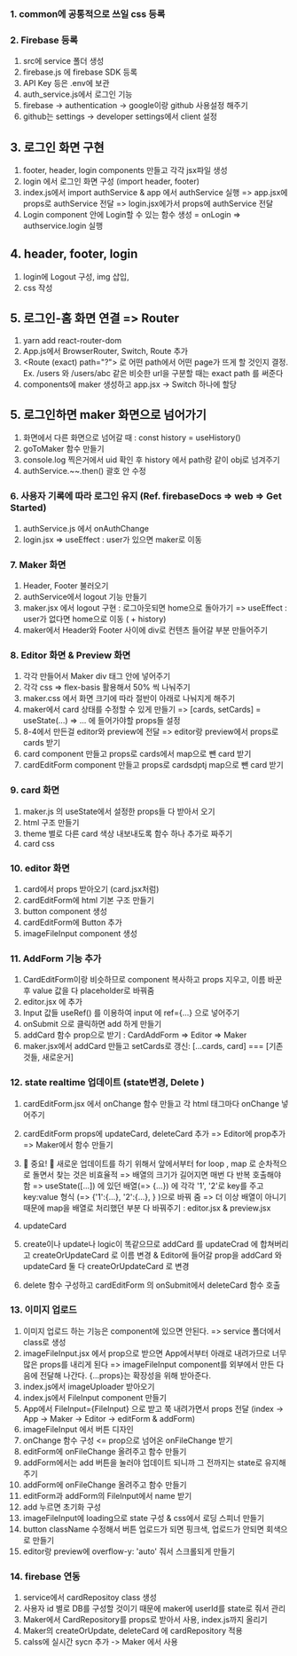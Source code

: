 ### 1. common에 공통적으로 쓰일 css 등록

### 2. Firebase 등록

1. src에 service 폴더 생성
2. firebase.js 에 firebase SDK 등록
3. API Key 등은 .env에 보관
4. auth_service.js에서 로그인 기능
5. firebase -> authentication -> google이랑 github 사용설정 해주기
6. github는 settings -> developer settings에서 client 설정

## 3. 로그인 화면 구현

1. footer, header, login components 만들고 각각 jsx파일 생성
2. login 에서 로그인 화면 구성 (import header, footer)
3. index.js에서 import authService & app 에서 authService 실행
   => app.jsx에 props로 authService 전달
   => login.jsx에가서 props에 authService 전달
4. Login component 안에 Login할 수 있는 함수 생성 = onLogin => authservice.login 실행

## 4. header, footer, login

1. login에 Logout 구성, img 삽입,
2. css 작성

## 5. 로그인-홈 화면 연결 => Router

1. yarn add react-router-dom
2. App.js에서 BrowserRouter, Switch, Route 추가
3. <Route (exact) path="?"> 로 어떤 path에서 어떤 page가 뜨게 할 것인지 결정. Ex. /users 와 /users/abc 같은 비슷한 url을 구분할 때는 exact path 를 써준다
4. components에 maker 생성하고 app.jsx -> Switch 하나에 할당

## 5. 로그인하면 maker 화면으로 넘어가기

1. 화면에서 다른 화면으로 넘어갈 때 : const history = useHistory()
2. goToMaker 함수 만들기
3. console.log 찍은거에서 uid 확인 후 history 에서 path랑 같이 obj로 넘겨주기
4. authService.~~.then() 괄호 안 수정

### 6. 사용자 기록에 따라 로그인 유지 (Ref. firebaseDocs => web => Get Started)

1. authService.js 에서 onAuthChange
2. login.jsx => useEffect : user가 있으면 maker로 이동

### 7. Maker 화면

1. Header, Footer 불러오기
2. authService에서 logout 기능 만들기
3. maker.jsx 에서 logout 구현 : 로그아웃되면 home으로 돌아가기
   => useEffect : user가 없다면 home으로 이동 ( + history)
4. maker에서 Header와 Footer 사이에 div로 컨텐츠 들어갈 부분 만들어주기

### 8. Editor 화면 & Preview 화면

1. 각각 만들어서 Maker div 태그 안에 넣어주기
2. 각각 css => flex-basis 활용해서 50% 씩 나눠주기
3. maker.css 에서 화면 크기에 따라 절반이 아래로 나눠지게 해주기
4. maker에서 card 상태를 수정할 수 있게 만들기 => [cards, setCards] = useState(...)
   => ... 에 들어가야할 props들 설정
5. 8-4에서 만든걸 editor와 preview에 전달 => editor랑 preview에서 props로 cards 받기
6. card component 만들고 props로 cards에서 map으로 뺀 card 받기
7. cardEditForm component 만들고 props로 cardsdptj map으로 뺀 card 받기

### 9. card 화면

1. maker.js 의 useState에서 설정한 props들 다 받아서 오기
2. html 구조 만들기
3. theme 별로 다른 card 색상 내보내도록
   함수 하나 추가로 짜주기
4. card css

### 10. editor 화면

1. card에서 props 받아오기 (card.jsx처럼)
2. cardEditForm에 html 기본 구조 만들기
3. button component 생성
4. cardEditForm에 Button 추가
5. imageFileInput component 생성

### 11. AddForm 기능 추가

1. CardEditForm이랑 비슷하므로 component 복사하고 props 지우고, 이름 바꾼 후 value 값을 다 placeholder로 바꿔줌
2. editor.jsx 에 추가
3. Input 값들 useRef() 를 이용하여 input 에 ref={...} 으로 넣어주기
4. onSubmit 으로 클릭하면 add 하게 만들기
5. addCard 함수 prop으로 받기 : CardAddForm => Editor => Maker
6. maker.jsx에서 addCard 만들고 setCards로 갱신: [...cards, card] === [기존것들, 새로운거]

### 12. state realtime 업데이트 (state변경, Delete )

1. cardEditForm.jsx 에서 onChange 함수 만들고 각 html 태그마다 onChange 넣어주기
2. cardEditForm props에 updateCard, deleteCard 추가 => Editor에 prop추가 => Maker에서 함수 만들기

3. 🌟 중요! 🌟
   새로운 업데이트를 하기 위해서 앞에서부터 for loop , map 로 순차적으로 돌면서 찾는 것은 비효율적
   => 배열의 크기가 길어지면 매번 다 반복 호출해야 함
   => useState([...]) 에 있던 배열(=> {...}) 에 각각 '1', '2'로 key를 주고 key:value 형식 (=> {'1':{...}, '2':{...}, } )으로 바꿔 줌
   => 더 이상 배열이 아니기 때문에 map을 배열로 처리했던 부분 다 바꿔주기 : editor.jsx & preview.jsx

4. updateCard
5. create이나 update나 logic이 똑같으므로 addCard 를 updateCrad 에 합쳐버리고 createOrUpdateCard 로 이름 변경 & Editor에 들어갈 prop을 addCard 와 updateCard 둘 다 createOrUpdateCard 로 변경
6. delete 함수 구성하고 cardEditForm 의 onSubmit에서 deleteCard 함수 호출

### 13. 이미지 업로드

1. 이미지 업로드 하는 기능은 component에 있으면 안된다. => service 폴더에서 class로 생성
2. imageFileInput.jsx 에서 prop으로 받으면 App에서부터 아래로 내려가므로 너무 많은 props를 내리게 된다 => imageFileInput component를 외부에서 만든 다음에 전달해 나간다. {...props}는 확장성을 위해 받아준다.
3. index.js에서 imageUploader 받아오기
4. index.js에서 FileInput component 만들기
5. App에서 FileInput={FileInput} 으로 받고 쭉 내려가면서 props 전달 (index -> App -> Maker -> Editor -> editForm & addForm)
6. imageFileInput 에서 버튼 디자인
7. onChange 함수 구성 <= prop으로 넘어온 onFileChange 받기
8. editForm에 onFileChange 올려주고 함수 만들기
9. addForm에서는 add 버튼을 눌러야 업데이트 되니까 그 전까지는 state로 유지해주기
10. addForm에 onFileChange 올려주고 함수 만들기
11. editForm과 addForm의 FileInput에서 name 받기
12. add 누르면 초기화 구성
13. imageFileInput에 loading으로 state 구성 & css에서 로딩 스피너 만들기
14. button className 수정해서 버튼 업로드가 되면 핑크색, 업로드가 안되면 회색으로 만들기
15. editor랑 preview에 overflow-y: 'auto' 줘서 스크롤되게 만들기

### 14. firebase 연동

1. service에서 cardRepositoy class 생성
2. 사용자 id 별로 DB를 구성할 것이기 때문에 maker에 userId를 state로 줘서 관리
3. Maker에서 CardRepository를 props로 받아서 사용, index.js까지 올리기
4. Maker의 createOrUpdate, deleteCard 에 cardRepository 적용
5. calss에 실시간 sycn 추가 -> Maker 에서 사용
